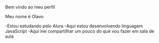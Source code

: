 Bem vindo ao meu perfil

Meu nome é Olavo

-Estou estudando pelo Alura
-Aqui estou desenvolvendo linguagem JavaScript
-Aqui irei compartilhar um pouco do que vou fazer em sala de aula
